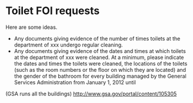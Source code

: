 Toilet FOI requests
======

Here are some ideas.

* Any documents giving evidence of the number of times toilets at the department of xxx undergo regular cleaning.
* Any documents giving evidence of the dates and times at which toilets at the department of xxx were cleaned. At a minimum, please indicate the dates and times the toilets were cleaned, the locations of the toilets (such as the room numbers or the floor on which they are located) and the gender of the bathroom for every building managed by the General Services Administration from January 1, 2012 until 

(GSA runs all the buildings)
http://www.gsa.gov/portal/content/105305
